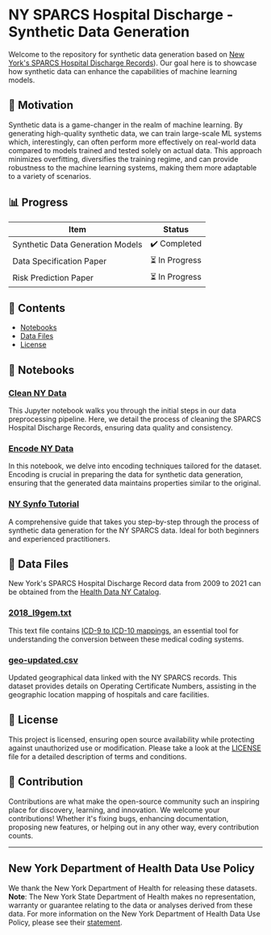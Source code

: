 # NY SPARCS Hospital Discharge - Synthetic Data Generation

Welcome to the repository for synthetic data generation based on [New York's SPARCS Hospital Discharge Records](ttps://health.data.ny.gov/)). Our goal here is to showcase how synthetic data can enhance the capabilities of machine learning models.


## 📌 Motivation

Synthetic data is a game-changer in the realm of machine learning. By generating high-quality synthetic data, we can train large-scale ML systems which, interestingly, can often perform more effectively on real-world data compared to models trained and tested solely on actual data. This approach minimizes overfitting, diversifies the training regime, and can provide robustness to the machine learning systems, making them more adaptable to a variety of scenarios.

## 📊 Progress

| Item | Status          |
|------|-----------------|
| Synthetic Data Generation Models | ✔️ Completed    |
| Data Specification Paper | ⏳ In Progress  |
| Risk Prediction Paper | ⏳ In Progress  |

## 📘 Contents

- [Notebooks](#notebooks)
- [Data Files](#data-files)
- [License](#license)


## 📔 Notebooks

### [Clean NY Data](synfo-ny-discharge/clean_ny_data.ipynb)
This Jupyter notebook walks you through the initial steps in our data preprocessing pipeline. Here, we detail the process of cleaning the SPARCS Hospital Discharge Records, ensuring data quality and consistency.

### [Encode NY Data](synfo-ny-discharge/encode_ny_data.ipynb)
In this notebook, we delve into encoding techniques tailored for the dataset. Encoding is crucial in preparing the data for synthetic data generation, ensuring that the generated data maintains properties similar to the original.

### [NY Synfo Tutorial](synfo-ny-discharge/ny-synfo-tutorial.ipynb)
A comprehensive guide that takes you step-by-step through the process of synthetic data generation for the NY SPARCS data. Ideal for both beginners and experienced practitioners.


## 📂 Data Files

New York's SPARCS Hospital Discharge Record data from 2009 to 2021 can be obtained from the [Health Data NY Catalog](https://health.data.ny.gov/browse?q=Hospital%20Inpatient%20Discharges%20(SPARCS%20De-Identified)%3A&sortBy=relevance). 

### [2018_I9gem.txt](synfo-ny-discharge/2018_I9gem.txt)
This text file contains [ICD-9 to ICD-10 mappings](https://icd.codes/convert/icd9-to-icd10-cm), an essential tool for understanding the conversion between these medical coding systems.

### [geo-updated.csv](synfo-ny-discharge/geo-updated.csv)
Updated geographical data linked with the NY SPARCS records. This dataset provides details on Operating Certificate Numbers, assisting in the geographic location mapping of hospitals and care facilities.


## 📜 License

This project is licensed, ensuring open source availability while protecting against unauthorized use or modification. Please take a look at the [LICENSE](LICENSE) file for a detailed description of terms and conditions.

## 👥 Contribution

Contributions are what make the open-source community such an inspiring place for discovery, learning, and innovation. We welcome your contributions! Whether it's fixing bugs, enhancing documentation, proposing new features, or helping out in any other way, every contribution counts.

---
## New York Department of Health Data Use Policy
We thank the New York Department of Health for releasing these datasets. **Note**: The New York State Department of Health makes no representation, warranty or guarantee relating to the data or analyses derived from these data. For more information on the New York Department of Health Data Use Policy, please see their [statement](https://www.health.ny.gov/about/data_use.htm).
